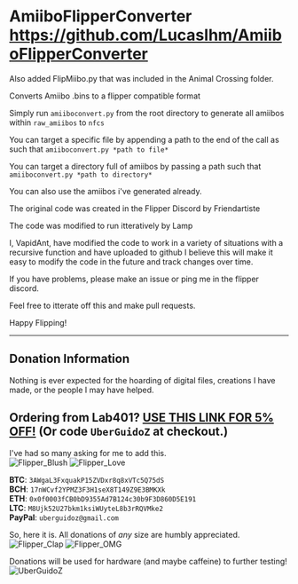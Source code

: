 # AmiiboFlipperConverter https://github.com/Lucaslhm/AmiiboFlipperConverter

Also added FlipMiibo.py that was included in the Animal Crossing folder.

Converts Amiibo .bins to a flipper compatible format

Simply run `amiiboconvert.py` from the root directory to generate all amiibos within `raw_amiibos` to `nfcs`

You can target a specific file by appending a path to the end of the call as such that `amiiboconvert.py *path to file*`

You can target a directory full of amiibos by passing a path such that `amiiboconvert.py *path to directory*`

You can also use the amiibos i've generated already.


The original code was created in the Flipper Discord by Friendartiste

The code was modified to run itteratively by Lamp

I, VapidAnt, have modified the code to work in a variety of situations with a recursive function and have uploaded to github
I believe this will make it easy to modify the code in the future and track changes over time.

If you have problems, please make an issue or ping me in the flipper discord.

Feel free to itterate off this and make pull requests.

Happy Flipping!

-----

## Donation Information

Nothing is ever expected for the hoarding of digital files, creations I have made, or the people I may have helped.

## Ordering from Lab401? [USE THIS LINK FOR 5% OFF!](https://lab401.com/r?id=vsmgoc) (Or code `UberGuidoZ` at checkout.)

I've had so many asking for me to add this.<br>
![Flipper_Blush](https://user-images.githubusercontent.com/57457139/183561666-4424a3cc-679b-4016-a368-24f7e7ad0a88.jpg) ![Flipper_Love](https://user-images.githubusercontent.com/57457139/183561692-381d37bd-264f-4c88-8877-e58d60d9be6e.jpg)

**BTC**: `3AWgaL3FxquakP15ZVDxr8q8xVTc5Q75dS`<br>
**BCH**: `17nWCvf2YPMZ3F3H1seX8T149Z9E3BMKXk`<br>
**ETH**: `0x0f0003fCB0bD9355Ad7B124c30b9F3D860D5E191`<br>
**LTC**: `M8Ujk52U27bkm1ksiWUyteL8b3rRQVMke2`<br>
**PayPal**: `uberguidoz@gmail.com`

So, here it is. All donations of *any* size are humbly appreciated.<br>
![Flipper_Clap](https://user-images.githubusercontent.com/57457139/183561789-2e853ede-8ef7-41e8-a67c-716225177e5d.jpg) ![Flipper_OMG](https://user-images.githubusercontent.com/57457139/183561787-e21bdc1e-b316-4e67-b327-5129503d0313.jpg)

Donations will be used for hardware (and maybe caffeine) to further testing!<br>
![UberGuidoZ](https://cdn.discordapp.com/emojis/1000632669622767686.gif)